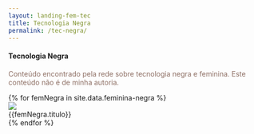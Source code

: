```yaml
---
layout: landing-fem-tec
title: Tecnologia Negra
permalink: /tec-negra/
---
```

<h4>Tecnologia Negra</h4>
<p style="color: #8d6e63;">Conteúdo encontrado pela rede sobre tecnologia negra e feminina. Este conteúdo não é de minha autoria.</p>
<div class="row">
{% for femNegra in site.data.feminina-negra %}
  <div class="col m12 s12 card fem-item">
    <div class="card-image"> <img src="{{femNegra.imagem}}" /> </div>
    <span class="card-title">{{femNegra.titulo}}<a href="{{femNegra.link}}"></a></span>
  </div>
{% endfor %}
</div>